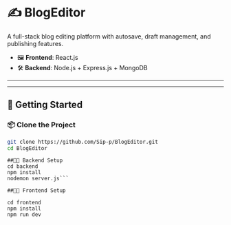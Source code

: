 # ✍️ BlogEditor

A full-stack blog editing platform with autosave, draft management, and publishing features.

- 🖼️ **Frontend**: React.js
- 🛠️ **Backend**: Node.js + Express.js + MongoDB

---


---

## 🚀 Getting Started

### 📦 Clone the Project

```bash
git clone https://github.com/Sip-p/BlogEditor.git
cd BlogEditor
```
```
##🧑‍💻 Backend Setup
cd backend
npm install
nodemon server.js```

##🧑‍🎨 Frontend Setup

cd frontend
npm install
npm run dev
